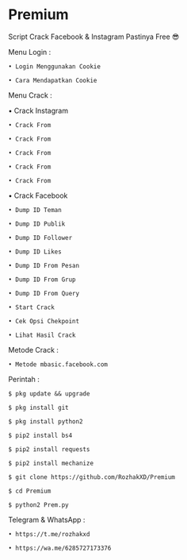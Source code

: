 # Premium

Script Crack Facebook & Instagram Pastinya Free 😎

Menu Login :

    • Login Menggunakan Cookie

    • Cara Mendapatkan Cookie

Menu Crack :

• Crack Instagram

    • Crack From 

    • Crack From 

    • Crack From 

    • Crack From 

    • Crack From 

• Crack Facebook

    • Dump ID Teman

    • Dump ID Publik

    • Dump ID Follower

    • Dump ID Likes

    • Dump ID From Pesan

    • Dump ID From Grup

    • Dump ID From Query

    • Start Crack

    • Cek Opsi Chekpoint

    • Lihat Hasil Crack

Metode Crack :

    • Metode mbasic.facebook.com

Perintah :

    $ pkg update && upgrade

    $ pkg install git

    $ pkg install python2

    $ pip2 install bs4

    $ pip2 install requests

    $ pip2 install mechanize

    $ git clone https://github.com/RozhakXD/Premium

    $ cd Premium

    $ python2 Prem.py

Telegram & WhatsApp :

    • https://t.me/rozhakxd

    • https://wa.me/6285727173376
